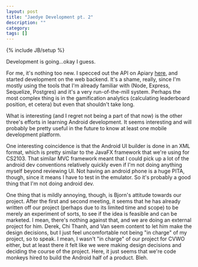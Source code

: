```yaml
---
layout: post
title: "Jaedye Development pt. 2"
description: ""
category:
tags: []
---
```

{% include JB/setup %}

Development is going...okay I guess.

For me, it's nothing too new. I specced out the API on Apiary [here](http://docs.jaedye.apiary.io/), and started development on the web backend. It's a shame, really, since I'm mostly using the tools that I'm already familiar with (Node, Express, Sequelize, Postgres) and it's a very run-of-the-mill system. Perhaps the most complex thing is in the gamification analytics (calculating leaderboard position, et cetera) but even that shouldn't take long.

What is interesting (and I regret not being a part of that now) is the other three's efforts in learning Android development. It seems interesting and will probably be pretty useful in the future to know at least one mobile development platform.

One interesting coincidence is that the Android UI builder is done in an XML format, which is pretty similar to the JavaFX framework that we're using for CS2103. That similar MVC framework meant that I could pick up a lot of the android dev conventions relatively quickly even if I'm not doing anything myself beyond reviewing UI. Not having an android phone is a huge PITA, though, since it means I have to test in the emulator. So it's probably a good thing that I'm not doing android dev.

One thing that is mildly annoying, though, is Bjorn's attitude towards our project. After the first and second meeting, it seems that he has already written off our project (perhaps due to its limited time and scope) to be merely an experiment of sorts, to see if the idea is feasible and can be marketed. I mean, there's nothing against that, and we are doing an external project for him. Derek, Chi Thanh, and Van seem content to let him make the design decisions, but I just feel uncomfortable not being "in charge" of my project, so to speak. I mean, I wasn't "in charge" of our project for CVWO either, but at least there it felt like we were making design decisions and deciding the course of the project. Here, it just seems that we're code monkeys hired to build the Android half of a product. Bleh.
